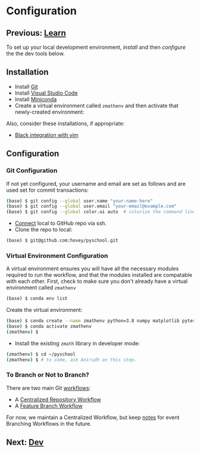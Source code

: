 # Configuration

## Previous: [Learn](learn.md)

To set up your local development environment, *install* and 
then *configure* the the dev tools below.

## Installation

* Install [Git](https://git-scm.com/)
* Install [Visual Studio Code](https://code.visualstudio.com/)
* Install [Miniconda](https://docs.conda.io/en/latest/miniconda.html)
* Create a virtual environment called `zmathenv` and then activate that newly-created environment:

Also, consider these installations, if appropriate:

* [Black integration with vim](https://black.readthedocs.io/en/stable/editor_integration.html#vim)

## Configuration

### Git Configuration

If not yet configured, your username and email are set as follows
and are used set for commit transactions:

```bash
(base) $ git config --global user.name "your-name-here"
(base) $ git config --global user.email "your-email@example.com"  
(base) $ git config --global color.ui auto  # colorize the command line interface 
```

* [Connect](https://docs.github.com/en/free-pro-team@latest/github/authenticating-to-github/connecting-to-github-with-ssh) local to GitHub repo via ssh.
* Clone the repo to local:

```bash
(base) $ git@github.com:hovey/pyschool.git
```

### Virtual Environment Configuration

A virtual environment ensures you will have all the necessary modules required to run the workflow, and that
the modules installed are compatable with each other.  First, check to make sure you don't already have a
virtual environment called `zmathenv` 

```bash
(base) $ conda env list
```

Create the virtual environment:

```bash 
(base) $ conda create --name zmathenv python=3.8 numpy matplotlib pytest pytest-cov flake8 black pylint
(base) $ conda activate zmathenv
(zmathenv) $
```

* Install the existing `zmath` library in developer mode:

```bash
(zmathenv) $ cd ~/pyschool
(zmathenv) $ # to come, ask Anirudh on this step.
```

### To Branch or Not to Branch?

There are two main Git [workflows](https://www.atlassian.com/git/tutorials/comparing-workflows):

* A [Centralized Repository Workflow](https://www.atlassian.com/git/tutorials/comparing-workflows#centralized-workflow)
* A [Feature Branch Workflow](https://www.atlassian.com/git/tutorials/comparing-workflows/feature-branch-workflow)

For now, we maintain a Centralized Workflow, but keep [notes](branching.md) for event Branching Workflows in the future.

## Next: [Dev](dev.md)
